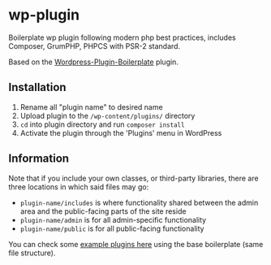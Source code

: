 # wp-plugin

Boilerplate wp plugin following modern php best practices, includes Composer, GrumPHP, PHPCS with PSR-2 standard.

Based on the [Wordpress-Plugin-Boilerplate](https://github.com/devinvinson/WordPress-Plugin-Boilerplate/) plugin.

## Installation

1. Rename all "plugin name" to desired name
1. Upload plugin to the `/wp-content/plugins/` directory
1. `cd` into plugin directory and run `composer install`
1. Activate the plugin through the 'Plugins' menu in WordPress

## Information

Note that if you include your own classes, or third-party libraries, there are three locations in which said files may go:

- `plugin-name/includes` is where functionality shared between the admin area and the public-facing parts of the site reside
- `plugin-name/admin` is for all admin-specific functionality
- `plugin-name/public` is for all public-facing functionality

You can check some [example plugins here](https://github.com/DevinVinson/WordPress-Plugin-Boilerplate/wiki/Example-Plugins) using the base boilerplate (same file structure).

